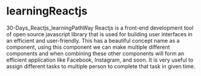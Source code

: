 # learningReactjs
30-Days_Reactjs_learningPathWay
Reactjs is a front-end development tool of open source javascript library that is used for building user interfaces in an efficient and user-friendly. This has a beautiful concept name as a component, using this component we can make multiple different components and when combining these other components will form an efficient application like Facebook, Instagram, and soon. It is very useful to assign different tasks to multiple person to complete that task in given time.
